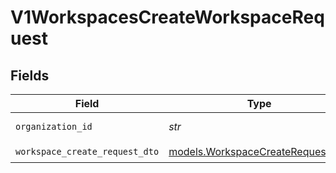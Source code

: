 # V1WorkspacesCreateWorkspaceRequest


## Fields

| Field                                                                      | Type                                                                       | Required                                                                   | Description                                                                |
| -------------------------------------------------------------------------- | -------------------------------------------------------------------------- | -------------------------------------------------------------------------- | -------------------------------------------------------------------------- |
| `organization_id`                                                          | *str*                                                                      | :heavy_check_mark:                                                         | Organization identifier                                                    |
| `workspace_create_request_dto`                                             | [models.WorkspaceCreateRequestDTO](../models/workspacecreaterequestdto.md) | :heavy_check_mark:                                                         | N/A                                                                        |